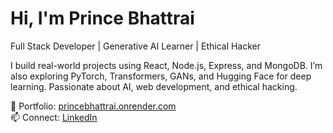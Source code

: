 # Hi, I'm Prince Bhattrai

Full Stack Developer | Generative AI Learner | Ethical Hacker

I build real-world projects using React, Node.js, Express, and MongoDB. I’m also exploring PyTorch, Transformers, GANs, and Hugging Face for deep learning. Passionate about AI, web development, and ethical hacking.

🔗 Portfolio: [princebhattrai.onrender.com](https://princebhattrai.onrender.com)  
📫 Connect: [LinkedIn](https://www.linkedin.com/in/prince-bhattrai-427005350)
